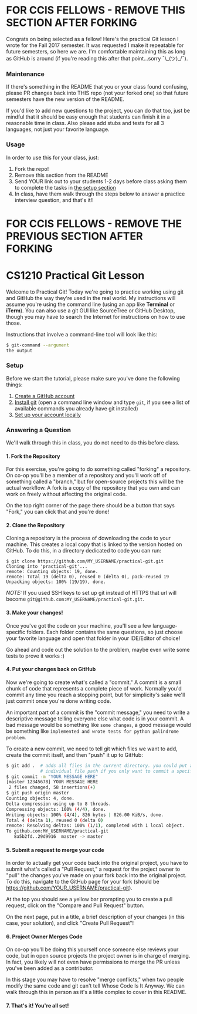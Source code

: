 # FOR CCIS FELLOWS - REMOVE THIS SECTION AFTER FORKING
Congrats on being selected as a fellow! Here's the practical Git lesson I wrote for the Fall 2017 semester. It was requested I make it repeatable for future semesters, so here we are. I'm comfortable maintaining this as long as GitHub is around (if you're reading this after that point...sorry ¯\\\_(ツ)_/¯).

### Maintenance
If there's something in the README that you or your class found confusing, please PR changes back into THIS repo (not your forked one) so that future semesters have the new version of the README.

If you'd like to add new questions to the project, you can do that too, just be mindful that it should be easy enough that students can finish it in a reasonable time in class. Also please add stubs and tests for all 3 languages, not just your favorite language.

### Usage
In order to use this for your class, just:

1. Fork the repo!
2. Remove this section from the README
3. Send YOUR link out to your students 1-2 days before class asking them to complete the tasks in [the setup section](/#setup)
4. In class, have them walk through the steps below to answer a practice interview question, and that's it!!

# FOR CCIS FELLOWS - REMOVE THE PREVIOUS SECTION AFTER FORKING

# CS1210 Practical Git Lesson

Welcome to Practical Git! Today we're going to practice working using git and GitHub the way they're used in the real world. My instructions will assume you're using the command line (using an app like **Terminal** or **iTerm**). You can also use a git GUI like SourceTree or GitHub Desktop, though you may have to search the Internet for instructions on how to use those.

Instructions that involve a command-line tool will look like this:

```sh
$ git-command --argument
the output
```

### Setup

Before we start the tutorial, please make sure you've done the following things:

1. [Create a GitHub account](https://github.com/join)
2. [Install git](https://git-scm.com/book/en/v2/Getting-Started-Installing-Git) (open a command line window and type `git`, if you see a list of available commands you already have git installed)
3. [Set up your account locally](https://help.github.com/articles/set-up-git/)

### Answering a Question

We'll walk through this in class, you do not need to do this before class.

#### 1. Fork the Repository

For this exercise, you're going to do something called "forking" a repository. On co-op you'll be a member of a repository and you'll work off of something called a "branch," but for open-source projects this will be the actual workflow. A fork is a copy of the repository that you own and can work on freely without affecting the original code.

On the top right corner of the page there should be a button that says "Fork," you can click that and you're done!

#### 2. Clone the Repository

Cloning a repository is the process of downloading the code to your machine. This creates a local copy that is linked to the version hosted on GitHub. To do this, in a directory dedicated to code you can run:

```
$ git clone https://github.com/MY_USERNAME/practical-git.git
Cloning into 'practical-git'...
remote: Counting objects: 19, done.
remote: Total 19 (delta 0), reused 0 (delta 0), pack-reused 19
Unpacking objects: 100% (19/19), done.
```
*NOTE:* If you used SSH keys to set up git instead of HTTPS that url will become `git@github.com:MY_USERNAME/practical-git.git`.

#### 3. Make your changes!

Once you've got the code on your machine, you'll see a few language-specific folders. Each folder contains the same questions, so just choose your favorite language and open that folder in your IDE/Editor of choice!

Go ahead and code out the solution to the problem, maybe even write some tests to prove it works :)

#### 4. Put your changes back on GitHub

Now we're going to create what's called a "commit." A commit is a small chunk of code that represents a complete piece of work. Normally you'd commit any time you reach a stopping point, but for simplicity's sake we'll just commit once you're done writing code.

An important part of a commit is the "commit message," you need to write a descriptive message telling everyone else what code is in your commit. A bad message would be something like `some changes`, a good message would be something like `implemented and wrote tests for python palindrome problem`.

To create a new commit, we need to tell git which files we want to add, create the commit itself, and then "push" it up to GitHub:

```sh
$ git add .  # adds all files in the current directory. you could put an
             # individual file path if you only want to commit a specific file
$ git commit -m "YOUR MESSAGE HERE"
[master 12345678] YOUR MESSAGE HERE
 2 files changed, 58 insertions(+)
$ git push origin master
Counting objects: 4, done.
Delta compression using up to 8 threads.
Compressing objects: 100% (4/4), done.
Writing objects: 100% (4/4), 826 bytes | 826.00 KiB/s, done.
Total 4 (delta 1), reused 0 (delta 0)
remote: Resolving deltas: 100% (1/1), completed with 1 local object.
To github.com:MY_USERNAME/practical-git
   8a5b2fd..29d9916  master -> master
```

#### 5. Submit a request to merge your code

In order to actually get your code back into the original project, you have to submit what's called a "Pull Request," a request for the project owner to "pull" the changes you've made on your fork back into the original project. To do this, navigate to the GitHub page for your fork (should be https://github.com/YOUR_USERNAME/practical-git).

At the top you should see a yellow bar prompting you to create a pull request, click on the "Compare and Pull Request" button.

On the next page, put in a title, a brief description of your changes (in this case, your solution), and click "Create Pull Request"!

#### 6. Project Owner Merges Code

On co-op you'll be doing this yourself once someone else reviews your code, but in open source projects the project owner is in charge of merging. In fact, you likely will not even have permissions to merge the PR unless you've been added as a contributor.

In this stage you may have to resolve "merge conflicts," when two people modify the same code and git can't tell Whose Code Is It Anyway. We can walk through this in person as it's a little complex to cover in this README.

#### 7. That's it! You're all set!
